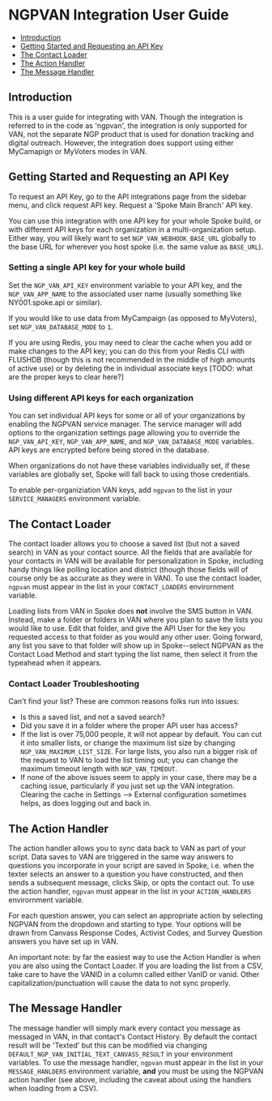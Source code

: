 # NGPVAN Integration User Guide

- [Introduction](#introduction)
- [Getting Started and Requesting an API Key](#getting-started-and-requesting-an-api-key)
- [The Contact Loader](#the-contact-loader)
- [The Action Handler](#the-action-handler)
- [The Message Handler](#the-message-handler)

## Introduction

This is a user guide for integrating with VAN. Though the integration is referred to in the code as 'ngpvan', the integration is only supported for VAN, not the separate NGP product that is used for donation tracking and digital outreach. However, the integration does support using either MyCamapign or MyVoters modes in VAN.


## Getting Started and Requesting an API Key

To request an API Key, go to the API integrations page from the sidebar menu, and click request API key. Request a 'Spoke Main Branch' API key.

You can use this integration with one API key for your whole Spoke build, or with different API keys for each organization in a multi-organization setup. Either way, you will likely want to set `NGP_VAN_WEBHOOK_BASE_URL` globally to the base URL for wherever you host spoke (i.e. the same value as `BASE_URL`).

### Setting a single API key for your whole build

Set the `NGP_VAN_API_KEY` environment variable to your API key, and the `NGP_VAN_APP_NAME` to the associated user name (usually something like NY001.spoke.api or similar).

If you would like to use data from MyCampaign (as opposed to MyVoters), set `NGP_VAN_DATABASE_MODE` to `1`.

If you are using Redis, you may need to clear the cache when you add or make changes to the API key; you can do this from your Redis CLI with FLUSHDB (though this is not recommended in the middle of high amounts of active use) or by deleting the in individual associate keys [TODO: what are the proper keys to clear here?]

### Using different API keys for each organization

You can set individual API keys for some or all of your organizations by enabling the NGPVAN service manager. The service manager will add options to the organization settings page allowing you to override the `NGP_VAN_API_KEY`, `NGP_VAN_APP_NAME`, and `NGP_VAN_DATABASE_MODE` variables. API keys are encrypted before being stored in the database.

When organizations do not have these variables individually set, if these variables are globally set, Spoke will fall back to using those credentials.

To enable per-organiziation VAN keys, add `ngpvan` to the list in your `SERVICE_MANAGERS` environment variable.

## The Contact Loader

The contact loader allows you to choose a saved list (but not a saved search) in VAN as your contact source. All the fields that are available for your contacts in VAN will be available for personalization in Spoke, including handy things like polling location and district (though those fields will of course only be as accurate as they were in VAN). To use the contact loader, `ngpvan` must appear in the list in your `CONTACT_LOADERS` envirornment variable.

Loading lists from VAN in Spoke does <b>not</b> involve the SMS button in VAN. Instead, make a folder or folders in VAN where you plan to save the lists you would like to use. Edit that folder, and give the API User for the key you requested access to that folder as you would any other user. Going forward, any list you save to that folder will show up in Spoke--select NGPVAN as the Contact Load Method and start typing the list name, then select it from the typeahead when it appears.

### Contact Loader Troubleshooting

Can't find your list? These are common reasons folks run into issues:

* Is this a saved list, and not a saved search?
* Did you save it in a folder where the proper API user has access?
* If the list is over 75,000 people, it will not appear by default. You can cut it into smaller lists, or change the maximum list size by changing `NGP_VAN_MAXIMUM_LIST_SIZE`. For large lists, you also run a bigger risk of the request to VAN to load the list timing out; you can change the maximum timeout length with `NGP_VAN_TIMEOUT`.
* If none of the above issues seem to apply in your case, there may be a caching issue, particularly if you just set up the VAN integration. Clearing the cache in Settings --> External configuration sometimes helps, as does logging out and back in.

## The Action Handler

The action handler allows you to sync data back to VAN as part of your script. Data saves to VAN are triggered in the same way answers to questions you incorporate in your script are saved in Spoke, i.e. when the texter selects an answer to a question you have constructed, and then sends a subsequent message, clicks Skip, or opts the contact out. To use the action handler, `ngpvan` must appear in the list in your `ACTION_HANDLERS` envirornment variable.

For each question answer, you can select an appropriate action by selecting NGPVAN from the dropdown and starting to type. Your options will be drawn from Canvass Response Codes, Activist Codes, and Survey Question answers you have set up in VAN.

An important note: by far the easiest way to use the Action Handler is when you are also using the Contact Loader. If you are loading the list from a CSV, take care to have the VANID in a column called either VanID or vanid. Other capitalization/punctuation will cause the data to not sync properly.

## The Message Handler

The message handler will simply mark every contact you message as messaged in VAN, in that contact's Contact History. By default the contact result will be 'Texted' but this can be modified via changing `DEFAULT_NGP_VAN_INITIAL_TEXT_CANVASS_RESULT` in your environment variables. To use the message handler, `ngpvan` must appear in the list in your `MESSAGE_HANLDERS` environment variable, <b>and</b> you must be using the NGPVAN action handler (see above, including the caveat about using the handlers when loading from a CSV).
